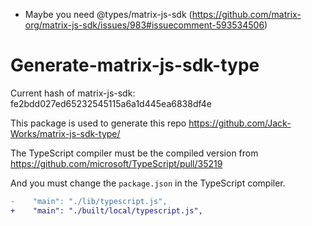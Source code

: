 - Maybe you need @types/matrix-js-sdk (https://github.com/matrix-org/matrix-js-sdk/issues/983#issuecomment-593534506)

# Generate-matrix-js-sdk-type

Current hash of matrix-js-sdk: fe2bdd027ed65232545115a6a1d445ea6838df4e

This package is used to generate this repo https://github.com/Jack-Works/matrix-js-sdk-type/

The TypeScript compiler must be the compiled version from https://github.com/microsoft/TypeScript/pull/35219

And you must change the `package.json` in the TypeScript compiler.

```diff
-    "main": "./lib/typescript.js",
+    "main": "./built/local/typescript.js",
```
